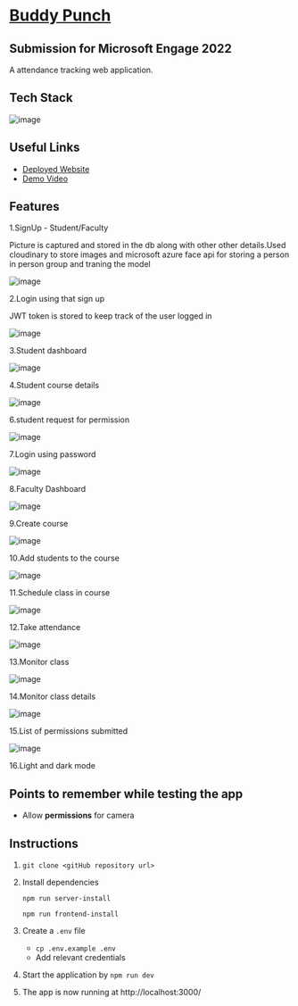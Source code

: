 
# [Buddy Punch]()
## Submission for Microsoft Engage 2022
A attendance tracking web application.


## Tech Stack
![image](https://res.cloudinary.com/microsoft-engage-2022/image/upload/v1653636580/readmeImages/tech_yzk1x0.png)


## Useful Links

- [Deployed Website]()
- [Demo Video](https://youtu.be/9u0goJO6SLk)

## Features


1.SignUp - Student/Faculty


Picture is captured and stored in the db along with other other details.Used cloudinary to store images and microsoft azure face api for storing a person in person group and traning the model


![image](https://res.cloudinary.com/microsoft-engage-2022/image/upload/v1653659003/readmeImages/Screenshot_2022-05-27_191059_ifqmrj.png)

2.Login using that sign up 

JWT token is stored to keep track of the user logged in 

![image](https://res.cloudinary.com/microsoft-engage-2022/image/upload/v1653659003/readmeImages/Screenshot_2022-05-27_191006_n3spdb.png)   




3.Student dashboard

![image](https://res.cloudinary.com/microsoft-engage-2022/image/upload/v1653639544/readmeImages/Screenshot_2022-05-26_212327_caflio.png)


4.Student course details

![image](https://res.cloudinary.com/microsoft-engage-2022/image/upload/v1653640322/readmeImages/Screenshot_2022-05-27_135924_xbwpkp.png)

6.student request for permission

![image](https://res.cloudinary.com/microsoft-engage-2022/image/upload/v1653640322/readmeImages/Screenshot_2022-05-27_135803_wsj2an.png)

7.Login using password 

![image](https://res.cloudinary.com/microsoft-engage-2022/image/upload/v1653639540/readmeImages/Screenshot_2022-05-26_210216_dpsn7l.png)

8.Faculty Dashboard

![image](https://res.cloudinary.com/microsoft-engage-2022/image/upload/v1653639542/readmeImages/Screenshot_2022-05-26_210518_ydn4bz.png)

9.Create course

![image](https://res.cloudinary.com/microsoft-engage-2022/image/upload/v1653640547/readmeImages/Screenshot_2022-05-27_140537_ccsxag.png)

10.Add students to the course

![image](https://res.cloudinary.com/microsoft-engage-2022/image/upload/v1653639543/readmeImages/Screenshot_2022-05-26_210718_n3nyfd.png)

11.Schedule class in course

![image](https://res.cloudinary.com/microsoft-engage-2022/image/upload/v1653639542/readmeImages/Screenshot_2022-05-26_210537_mxefcw.png)

12.Take attendance

![image](https://res.cloudinary.com/microsoft-engage-2022/image/upload/v1653659003/readmeImages/Screenshot_2022-05-27_191137_vp0klu.png)

13.Monitor class

![image](https://res.cloudinary.com/microsoft-engage-2022/image/upload/v1653659004/readmeImages/Screenshot_2022-05-27_191211_mxzqxt.png)

14.Monitor class details

![image](https://res.cloudinary.com/microsoft-engage-2022/image/upload/v1653640629/readmeImages/Screenshot_2022-05-27_140653_iwj5s6.png)

15.List of permissions submitted

![image](https://res.cloudinary.com/microsoft-engage-2022/image/upload/v1653639543/readmeImages/Screenshot_2022-05-26_210640_zqr460.png)

16.Light and dark mode


## Points to remember while testing the app

- Allow **permissions** for camera 

## Instructions


1. `git clone <gitHub repository url>` 

2. Install dependencies 

   `npm run server-install`

   `npm run frontend-install`

3. Create a `.env` file 
   - `cp .env.example .env` 
   - Add relevant credentials

4. Start the application by
`npm run dev`

5. The app is now running at http://localhost:3000/ 

